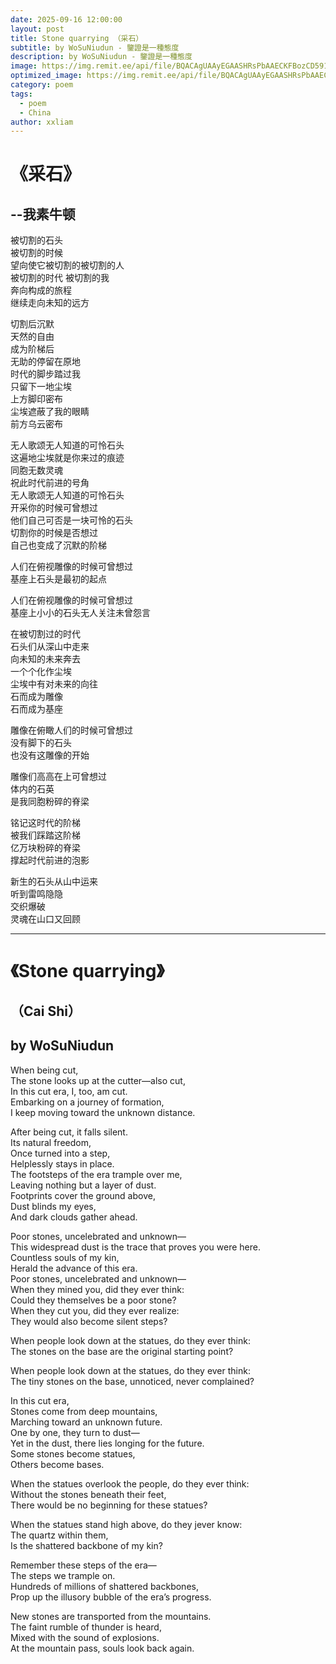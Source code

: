 ```yaml
---
date: 2025-09-16 12:00:00
layout: post
title: Stone quarrying （采石）
subtitle: by WoSuNiudun - 鑒證是一種態度
description: by WoSuNiudun - 鑒證是一種態度
image: https://img.remit.ee/api/file/BQACAgUAAyEGAASHRsPbAAECKFBozCD591f8-54ot0fgOIGjAjhZlgAC5BwAAhwQYVbqCIBpZQABjdI2BA.jpeg
optimized_image: https://img.remit.ee/api/file/BQACAgUAAyEGAASHRsPbAAECKFBozCD591f8-54ot0fgOIGjAjhZlgAC5BwAAhwQYVbqCIBpZQABjdI2BA.jpeg
category: poem
tags:
  - poem
  - China
author: xxliam
---
```


# 《采石》
## --我素牛顿

被切割的石头  
被切割的时候  
望向使它被切割的被切割的人  
被切割的时代 被切割的我  
奔向构成的旅程  
继续走向未知的远方  

切割后沉默  
天然的自由  
成为阶梯后  
无助的停留在原地  
时代的脚步踏过我  
只留下一地尘埃  
上方脚印密布  
尘埃遮蔽了我的眼睛  
前方乌云密布  

无人歌颂无人知道的可怜石头  
这遍地尘埃就是你来过的痕迹  
同胞无数灵魂  
祝此时代前进的号角  
无人歌颂无人知道的可怜石头  
开采你的时候可曾想过  
他们自己可否是一块可怜的石头  
切割你的时候是否想过  
自己也变成了沉默的阶梯  

人们在俯视雕像的时候可曾想过  
基座上石头是最初的起点  

人们在俯视雕像的时候可曾想过  
基座上小小的石头无人关注未曾怨言  


在被切割过的时代  
石头们从深山中走来  
向未知的未来奔去  
一个个化作尘埃  
尘埃中有对未来的向往  
石而成为雕像  
石而成为基座  

雕像在俯瞰人们的时候可曾想过  
没有脚下的石头  
也没有这雕像的开始  

雕像们高高在上可曾想过  
体内的石英  
是我同胞粉碎的脊梁  

铭记这时代的阶梯  
被我们踩踏这阶梯  
亿万块粉碎的脊梁  
撑起时代前进的泡影  

新生的石头从山中运来  
听到雷鸣隐隐  
交织爆破  
灵魂在山口又回顾

---

# 《Stone quarrying》  
## （Cai Shi）
## by WoSuNiudun

When being cut,  
The stone looks up at the cutter—also cut,  
In this cut era, I, too, am cut.  
Embarking on a journey of formation,  
I keep moving toward the unknown distance.  

After being cut, it falls silent.    
Its natural freedom,  
Once turned into a step,  
Helplessly stays in place.  
The footsteps of the era trample over me,  
Leaving nothing but a layer of dust.  
Footprints cover the ground above,  
Dust blinds my eyes,  
And dark clouds gather ahead.  

Poor stones, uncelebrated and unknown—  
This widespread dust is the trace that proves you were here.  
Countless souls of my kin,  
Herald the advance of this era.  
Poor stones, uncelebrated and unknown—  
When they mined you, did they ever think:  
Could they themselves be a poor stone?  
When they cut you, did they ever realize:  
They would also become silent steps?  

When people look down at the statues, do they ever think:  
The stones on the base are the original starting point?  

When people look down at the statues, do they ever think:  
The tiny stones on the base, unnoticed, never complained?  

In this cut era,  
Stones come from deep mountains,  
Marching toward an unknown future.  
One by one, they turn to dust—   
Yet in the dust, there lies longing for the future.  
Some stones become statues,  
Others become bases.  

When the statues overlook the people, do they ever think:  
Without the stones beneath their feet,  
There would be no beginning for these statues?  

When the statues stand high above, do they jever know:  
The quartz within them,  
Is the shattered backbone of my kin?  

Remember these steps of the era—  
The steps we trample on.  
Hundreds of millions of shattered backbones,  
Prop up the illusory bubble of the era’s progress.  

New stones are transported from the mountains.  
The faint rumble of thunder is heard,  
Mixed with the sound of explosions.  
At the mountain pass, souls look back again.  















